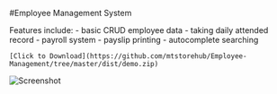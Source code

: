 #Employee Management System
<!-- 
    Authorized by MT (BTT Founder)
    Developed by Sam Min Aung (BTT Student)
 -->
 Features include:
    - basic CRUD employee data
    - taking daily attended record
    - payroll system
    - payslip printing
    - autocomplete searching
	
	[Click to Download](https://github.com/mtstorehub/Employee-Management/tree/master/dist/demo.zip)
	

![Screenshot](https://github.com/mtstorehub/Employee-Management/tree/master/dist/screenshot/ss.png)